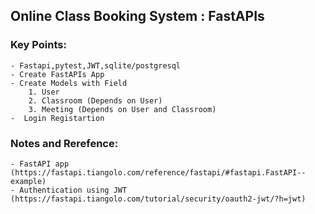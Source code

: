 ##  Online Class Booking System : FastAPIs

### Key Points:
    - Fastapi,pytest,JWT,sqlite/postgresql
    - Create FastAPIs App
    - Create Models with Field
        1. User
        2. Classroom (Depends on User)
        3. Meeting (Depends on User and Classroom)
    -  Login Registartion

### Notes and Rerefence:
    - FastAPI app (https://fastapi.tiangolo.com/reference/fastapi/#fastapi.FastAPI--example)
    - Authentication using JWT (https://fastapi.tiangolo.com/tutorial/security/oauth2-jwt/?h=jwt)